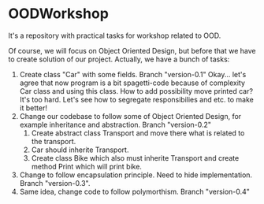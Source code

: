# OODWorkshop
It's a repository with practical tasks for workshop related to OOD.

Of course, we will focus on Object Oriented Design, but before that we have to create solution of our project. Actually, we have a bunch of tasks:

1. Create class "Car" with some fields. Branch "version-0.1"
Okay... let's agree that now program is a bit spagetti-code because of complexity Car class and using this class. How to add possibility move printed car? It's too hard. Let's see how to segregate responsibilies and etc. to make it better!
2. Change our codebase to follow some of Object Oriented Design, for example inheritance and abstraction. Branch "version-0.2"
    1) Create abstract class Transport and move there what is related to the transport.
    2) Car should inherite Transport.
    3) Create class Bike which also must inherite Transport and create method Print which will print bike.
3. Change to follow encapsulation principle. Need to hide implementation. Branch "version-0.3".
4. Same idea, change code to follow polymorthism. Branch "version-0.4"
